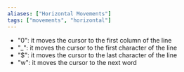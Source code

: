 ```yaml
---
aliases: ["Horizontal Movements"]
tags: ["movements", "horizontal"]
---
```


- "0": it moves the cursor to the first column of the line
- "_": it moves the cursor to the first character of the line
- "$": it moves the cursor to the last character of the line
- "w": it moves the cursor to the next word


